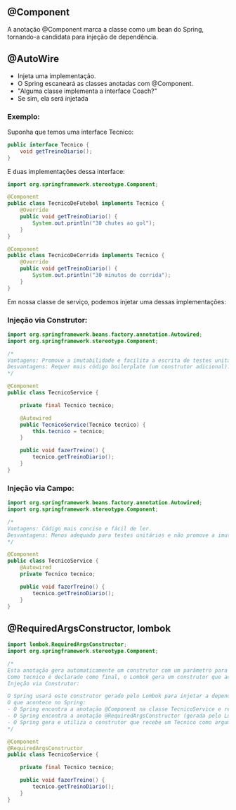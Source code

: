 ## @Component
A anotação @Component marca a classe como um bean do Spring, tornando-a candidata para injeção de dependência.

## @AutoWire
* Injeta uma implementação.
* O Spring escaneará as classes anotadas com @Component.
* "Alguma classe implementa a interface Coach?"
* Se sim, ela será injetada

### Exemplo:
Suponha que temos uma interface Tecnico:

```java
public interface Tecnico {
    void getTreinoDiario();
}
```

E duas implementações dessa interface:

```java
import org.springframework.stereotype.Component;

@Component
public class TecnicoDeFutebol implements Tecnico {
    @Override
    public void getTreinoDiario() {
        System.out.println("30 chutes ao gol");
    }
}

@Component
public class TecnicoDeCorrida implements Tecnico {
    @Override
    public void getTreinoDiario() {
        System.out.println("30 minutos de corrida");
    }
}
```

Em nossa classe de serviço, podemos injetar uma dessas implementações:
### Injeção via Construtor:

```java
import org.springframework.beans.factory.annotation.Autowired;
import org.springframework.stereotype.Component;

/* 
Vantagens: Promove a imutabilidade e facilita a escrita de testes unitários, pois as dependências são passadas diretamente no construtor.
Desvantagens: Requer mais código boilerplate (um construtor adicional).
*/

@Component
public class TecnicoService {

    private final Tecnico tecnico;

    @Autowired
    public TecnicoService(Tecnico tecnico) {
        this.tecnico = tecnico;
    }

    public void fazerTreino() {
        tecnico.getTreinoDiario();
    }
}
```

### Injeção via Campo:

```java
import org.springframework.beans.factory.annotation.Autowired;
import org.springframework.stereotype.Component;

/* 
Vantagens: Código mais conciso e fácil de ler.
Desvantagens: Menos adequado para testes unitários e não promove a imutabilidade da classe.
*/

@Component
public class TecnicoService {
    @Autowired
    private Tecnico tecnico;

    public void fazerTreino() {
        tecnico.getTreinoDiario();
    }
}
```


## @RequiredArgsConstructor, lombok
```java
import lombok.RequiredArgsConstructor;
import org.springframework.stereotype.Component;

/*
Esta anotação gera automaticamente um construtor com um parâmetro para cada campo final não inicializado da classe.
Como tecnico é declarado como final, o Lombok gera um construtor que aceita um Tecnico.
Injeção via Construtor:

O Spring usará este construtor gerado pelo Lombok para injetar a dependência Tecnico.
O que acontece no Spring:
- O Spring encontra a anotação @Component na classe TecnicoService e registra essa classe como um bean.
- O Spring encontra a anotação @RequiredArgsConstructor (gerada pelo Lombok) e vê que a classe tem um campo final chamado tecnico.
- O Spring gera e utiliza o construtor que recebe um Tecnico como argumento e o injeta automaticamente quando cria uma instância de TecnicoService.
*/

@Component
@RequiredArgsConstructor
public class TecnicoService {

    private final Tecnico tecnico;

    public void fazerTreino() {
        tecnico.getTreinoDiario();
    }
}

```